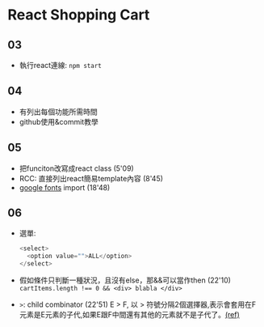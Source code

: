 # React Shopping Cart
## 03
* 執行react連線: `npm start`
## 04
* 有列出每個功能所需時間
* github使用&commit教學

## 05
* 把funciton改寫成react class (5'09)
* RCC: 直接列出react簡易template內容 (8'45)
* [google fonts](https://fonts.google.com/?selection.family=Montserrat&sidebar.open=true) import (18'48)

## 06
* 選單:
  ```js
  <select> 
    <option value="">ALL</option>
  </select>
  ```
* 假如條件只判斷一種狀況，且沒有else，那&&可以當作then (22'10)
  `cartItems.length !== 0 && <div> blabla </div>`

* `>`: child combinator (22'51)
  E > F, 以 > 符號分隔2個選擇器,表示會套用在F元素是E元素的子代,如果E跟F中間還有其他的元素就不是子代了。[(ref)](https://powerfuleric.pixnet.net/blog/post/89523013)
  